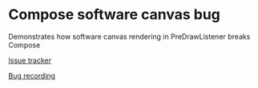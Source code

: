 # Compose software canvas bug
Demonstrates how software canvas rendering in PreDrawListener breaks Compose 

[Issue tracker](https://issuetracker.google.com/issues/333219065)

[Bug recording](https://github.com/Dimezis/ComposeStuckCompositionBug/assets/1433500/24a58d46-3082-40e5-a33d-31667af85d5e)

